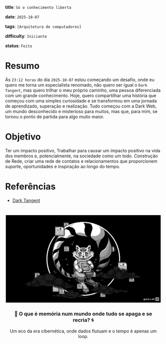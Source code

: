 
**title**: `Só o conhecimento liberta`

**date**: `2025-10-07`

**tags**: `[Arquitetura de computadores]`

**difficulty**: `Iniciante`

**status**: `Feito`


# Resumo
Às `23:12 horas` do dia `2025-10-07` estou começando um desafio, onde eu quero me torna um especialista renomado, não quero ser igual o `Dark Tangent`, mas quero trilhar o meu próprio caminho, uma pessoa diferenciada com um grande conhecimento. Hoje, quero compartilhar uma história que começou com uma simples curiosidade e se transformou em uma jornada de aprendizado, superação e realização. Tudo começou com a Dark Web, um mundo desconhecido e misterioso para muitos, mas que, para mim, se tornou o ponto de partida para algo muito maior.

# Objetivo
 Ter um impacto positivo, Trabalhar para causar um impacto positivo na vida dos membros e, potencialmente, na sociedade como um todo.
Construção de Rede, criar uma rede de contatos e relacionamentos que proporcionem suporte, oportunidades e inspiração ao longo do tempo.

# Referências
- <a href="https://defcon.org/html/links/dtangent.html">Dark Tangent</a>

#

<p align="center">
  <img src="./src/cheshire.png" alt="Cyber Cheshire" width="500"/>
</p>

<h3 align="center">💾 O que é memória num mundo onde tudo se apaga e se recria? 🌀</h3>
<p align="center">Um eco da era cibernética, onde dados flutuam e o tempo é apenas um loop.</p>
